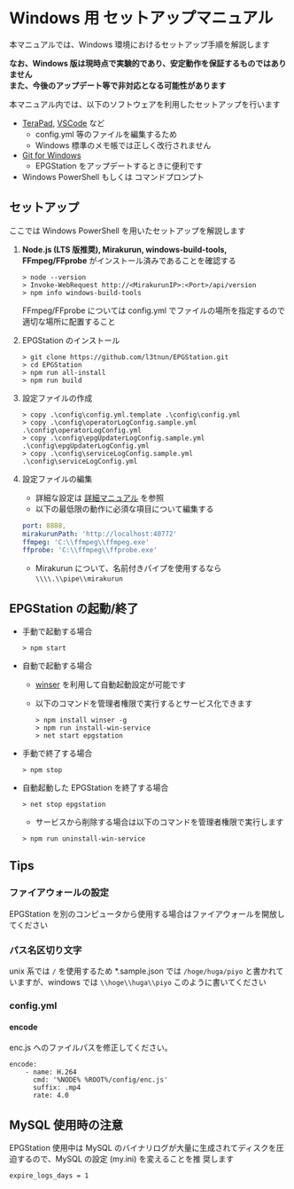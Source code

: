 # Windows 用 セットアップマニュアル

本マニュアルでは、Windows 環境におけるセットアップ手順を解説します

**なお、Windows 版は現時点で実験的であり、安定動作を保証するものではありません  
また、今後のアップデート等で非対応となる可能性があります**

本マニュアル内では、以下のソフトウェアを利用したセットアップを行います

-   [TeraPad](http://www5f.biglobe.ne.jp/~t-susumu/), [VSCode](https://code.visualstudio.com/) など
    -   config.yml 等のファイルを編集するため
    -   Windows 標準のメモ帳では正しく改行されません
-   [Git for Windows](https://git-for-windows.github.io/)
    -   EPGStation をアップデートするときに便利です
-   Windows PowerShell もしくは コマンドプロンプト

## セットアップ

ここでは Windows PowerShell を用いたセットアップを解説します

1. **Node.js (LTS 版推奨), Mirakurun, windows-build-tools, FFmpeg/FFprobe** がインストール済みであることを確認する

    ```
    > node --version
    > Invoke-WebRequest http://<MirakurunIP>:<Port>/api/version
    > npm info windows-build-tools
    ```

    FFmpeg/FFprobe については config.yml でファイルの場所を指定するので適切な場所に配置すること

2. EPGStation のインストール

    ```
    > git clone https://github.com/l3tnun/EPGStation.git
    > cd EPGStation
    > npm run all-install
    > npm run build

    ```

3. 設定ファイルの作成

    ```
    > copy .\config\config.yml.template .\config\config.yml
    > copy .\config\operatorLogConfig.sample.yml .\config\operatorLogConfig.yml
    > copy .\config\epgUpdaterLogConfig.sample.yml .\config\epgUpdaterLogConfig.yml
    > copy .\config\serviceLogConfig.sample.yml .\config\serviceLogConfig.yml
    ```

4. 設定ファイルの編集

    - 詳細な設定は [詳細マニュアル](conf-manual.md) を参照
    - 以下の最低限の動作に必須な項目について編集する

    ```yaml
    port: 8888,
    mirakurunPath: 'http://localhost:40772'
    ffmpeg: 'C:\\ffmpeg\\ffmpeg.exe'
    ffprobe: 'C:\\ffmpeg\\ffprobe.exe'
    ```

    - Mirakurun について、名前付きパイプを使用するなら `\\\\.\\pipe\\mirakurun`

## EPGStation の起動/終了

-   手動で起動する場合

    ```
    > npm start
    ```

-   自動で起動する場合

    -   [winser](https://github.com/jfromaniello/winser) を利用して自動起動設定が可能です
    -   以下のコマンドを管理者権限で実行するとサービス化できます

        ```
        > npm install winser -g
        > npm run install-win-service
        > net start epgstation
        ```

-   手動で終了する場合

    ```
    > npm stop
    ```

-   自動起動した EPGStation を終了する場合

    ```
    > net stop epgstation
    ```

    -   サービスから削除する場合は以下のコマンドを管理者権限で実行します

    ```
    > npm run uninstall-win-service
    ```

## Tips

### ファイアウォールの設定

EPGStation を別のコンピュータから使用する場合はファイアウォールを開放してください

### パス名区切り文字

unix 系では `/` を使用するため \*.sample.json では `/hoge/huga/piyo` と書かれていますが、windows では
`\\hoge\\huga\\piyo` このように書いてください

### config.yml

#### encode

enc.js へのファイルパスを修正してください。

```
encode:
    - name: H.264
      cmd: '%NODE% %ROOT%/config/enc.js'
      suffix: .mp4
      rate: 4.0
```

## MySQL 使用時の注意

EPGStation 使用中は MySQL のバイナリログが大量に生成されてディスクを圧迫するので、MySQL の設定 (my.ini) を変えることを推
奨します

```
expire_logs_days = 1
```
